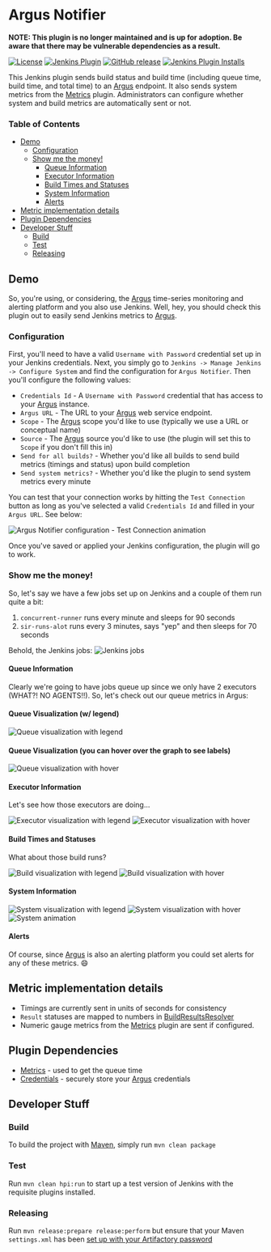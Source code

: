 # Argus Notifier
**NOTE: This plugin is no longer maintained and is up for adoption. Be aware that there may be vulnerable dependencies as a result.**

[![License](https://img.shields.io/github/license/jenkinsci/argus-notifier.svg)](LICENSE)
[![Jenkins Plugin](https://img.shields.io/jenkins/plugin/v/argus-notifier.svg)](https://plugins.jenkins.io/argus-notifier)
[![GitHub release](https://img.shields.io/github/release/jenkinsci/argus-notifier-plugin.svg?label=changelog)](https://github.com/jenkinsci/argus-notifier-plugin/releases/latest)
[![Jenkins Plugin Installs](https://img.shields.io/jenkins/plugin/i/argus-notifier.svg?color=blue)](https://plugins.jenkins.io/argus-notifier)

This Jenkins plugin sends build status and build time (including queue time, build time, and total time) to 
an [Argus](https://github.com/salesforce/Argus) endpoint. It also sends system metrics from the 
[Metrics](https://plugins.jenkins.io/metrics) plugin. Administrators can configure whether system and build metrics
are automatically sent or not.

### Table of Contents
* [Demo](#demo)
  * [Configuration](#configuration)
  * [Show me the money!](#show-me-the-money)
    * [Queue Information](#queue-information)
    * [Executor Information](#executor-information)
    * [Build Times and Statuses](#build-times-and-statuses)
    * [System Information](#system-information)
    * [Alerts](#alerts)
* [Metric implementation details](#metric-implementation-details)
* [Plugin Dependencies](#plugin-dependencies)
* [Developer Stuff](#developer-stuff)
  * [Build](#build)
  * [Test](#test)
  * [Releasing](#releasing)
    
## Demo
So, you're using, or considering, the [Argus](https://github.com/salesforce/Argus) 
time-series monitoring and alerting platform and you also use Jenkins. Well, hey, 
you should check this plugin out to easily send Jenkins metrics to [Argus](https://github.com/salesforce/Argus).

### Configuration
First, you'll need to have a valid `Username with Password` credential set up in your Jenkins 
credentials. Next, you simply go to `Jenkins -> Manage Jenkins -> Configure System` and find the 
configuration for `Argus Notifier`. Then you'll configure the following values:

* `Credentials Id` - A `Username with Password` credential that has access to your 
[Argus](https://github.com/salesforce/Argus) instance.
* `Argus URL` - The URL to your [Argus](https://github.com/salesforce/Argus) web service endpoint. 
* `Scope` - The [Argus](https://github.com/salesforce/Argus) scope you'd like to use (typically we use a URL or 
conceptual name)
* `Source` - The [Argus](https://github.com/salesforce/Argus) source you'd like to use 
(the plugin will set this to `Scope` if you don't fill this in)
* `Send for all builds?` - Whether you'd like all builds to send build metrics (timings and status) upon build 
completion 
* `Send system metrics?` - Whether you'd like the plugin to send system metrics every minute

You can test that your connection works by hitting the `Test Connection` button as long as
you've selected a valid `Credentials Id` and filled in your `Argus URL`. See below:

![Argus Notifier configuration - Test Connection animation](https://s3-us-west-1.amazonaws.com/argus-notifier-plugin/connection-validation.gif)

Once you've saved or applied your Jenkins configuration, the plugin will go to work.

### Show me the money!
So, let's say we have a few jobs set up on Jenkins and a couple of them run quite a bit:
1. `concurrent-runner` runs every minute and sleeps for 90 seconds
2. `sir-runs-alot` runs every 3 minutes, says "yep" and then sleeps for 70 seconds

Behold, the Jenkins jobs:
![Jenkins jobs](https://s3-us-west-1.amazonaws.com/argus-notifier-plugin/jenkins-jobs-in-queue.gif)

#### Queue Information
Clearly we're going to have jobs queue up since we only have 2 executors (WHAT?! NO AGENTS!!). So, let's check out our queue metrics in Argus:
#### Queue Visualization (w/ legend)
![Queue visualization with legend](https://s3-us-west-1.amazonaws.com/argus-notifier-plugin/jenkins-queue-visualization-legend.gif) 

#### Queue Visualization (you can hover over the graph to see labels)
![Queue visualization with hover](https://s3-us-west-1.amazonaws.com/argus-notifier-plugin/jenkins-queue-visualization-hover.gif) 

#### Executor Information
Let's see how those executors are doing...

![Executor visualization with legend](https://s3-us-west-1.amazonaws.com/argus-notifier-plugin/jenkins-executor-visualization-legend.gif) 
![Executor visualization with hover](https://s3-us-west-1.amazonaws.com/argus-notifier-plugin/jenkins-executor-visualization-hover.gif) 

#### Build Times and Statuses
What about those build runs?

![Build visualization with legend](https://s3-us-west-1.amazonaws.com/argus-notifier-plugin/jenkins-build-visualization-legend.gif) 
![Build visualization with hover](https://s3-us-west-1.amazonaws.com/argus-notifier-plugin/jenkins-build-visualization-hover.gif) 

#### System Information
![System visualization with legend](https://s3-us-west-1.amazonaws.com/argus-notifier-plugin/jenkins-system-visualization-legend.gif) 
![System visualization with hover](https://s3-us-west-1.amazonaws.com/argus-notifier-plugin/jenkins-system-visualization-hover.gif) 
![System animation](https://s3-us-west-1.amazonaws.com/argus-notifier-plugin/jenkins-system-visualization.gif) 

#### Alerts
Of course, since [Argus](https://github.com/salesforce/Argus) is also an alerting platform you could set alerts for any of these metrics. :smile:

## Metric implementation details 
* Timings are currently sent in units of seconds for consistency
* `Result` statuses are mapped to numbers in 
[BuildResultsResolver](https://github.com/justinharringa/argus-notifier/blob/master/src/main/java/org/jenkinsci/plugins/argusnotifier/BuildResultsResolver.java#L22)
* Numeric gauge metrics from the [Metrics](https://plugins.jenkins.io/metrics) plugin are sent if configured.
 

## Plugin Dependencies
* [Metrics](https://plugins.jenkins.io/metrics) - used to get the queue time
* [Credentials](https://plugins.jenkins.io/credentials) - securely store your [Argus](https://github.com/salesforce/Argus)
credentials 

## Developer Stuff

### Build
To build the project with [Maven](https://maven.apache.org/), simply run `mvn clean package`

### Test
Run `mvn clean hpi:run` to start up a test version of Jenkins with the requisite plugins installed.

### Releasing
Run `mvn release:prepare release:perform` but ensure that your Maven `settings.xml` has been 
[set up with your Artifactory password](https://wiki.jenkins.io/display/JENKINS/Hosting+Plugins#HostingPlugins-Releasingtojenkins-ci.org)
